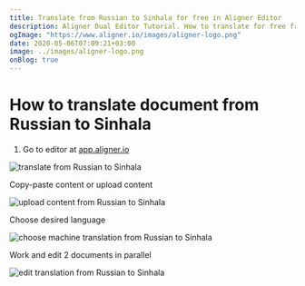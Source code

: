```yaml
---
title: Translate from Russian to Sinhala for free in Aligner Editor
description: Aligner Dual Editor Tutorial. How to translate for free from Russian to Sinhala. Aligner is multilingual document management platform. 
ogImage: "https://www.aligner.io/images/aligner-logo.png"
date: 2020-05-06T07:09:21+03:00
image: ../images/aligner-logo.png
onBlog: true
---
```


# How to translate document from Russian to Sinhala

1. Go to editor at [app.aligner.io](https://app.aligner.io "Aligner App web page")

![translate from Russian to Sinhala](../aligner-blank-editor.png "translate from Russian to Sinhala")

Copy-paste content or upload content

![upload content from Russian to Sinhala](../aligner-uploaded-document.png "upload content from Russian to Sinhala")

Choose desired language

![choose machine translation from Russian to Sinhala](../aligner-language-dropdown.png "choose machine translation from Russian to Sinhala")

Work and edit 2 documents in parallel

![edit translation from Russian to Sinhala](../aligner-double-sitded-editor.png "edit translation from Russian to Sinhala")

